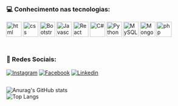 

##

### 💻 Conhecimento nas tecnologias:

<div>
    <img width="40" alt="html" src="https://cdn.jsdelivr.net/gh/devicons/devicon/icons/html5/html5-original.svg" />
    <img width="40" alt="css" src="https://cdn.jsdelivr.net/gh/devicons/devicon/icons/css3/css3-original.svg" />
    <img width="40" alt="Bootstrap" src="https://cdn.jsdelivr.net/gh/devicons/devicon/icons/bootstrap/bootstrap-original.svg" />
    <img width="40" alt="Javascript" src="https://cdn.jsdelivr.net/gh/devicons/devicon/icons/javascript/javascript-original.svg" />
    <img width="40" alt="React" src="https://cdn.jsdelivr.net/gh/devicons/devicon@latest/icons/react/react-original.svg" />
    <img width="40" alt="C#" src="https://cdn.jsdelivr.net/gh/devicons/devicon/icons/csharp/csharp-original.svg" />
    <img width="40" alt="Python" src="https://cdn.jsdelivr.net/gh/devicons/devicon/icons/python/python-original.svg" />
    <img width="40" alt="MySQL" src="https://cdn.jsdelivr.net/gh/devicons/devicon/icons/mysql/mysql-original.svg" />
    <img width="40" alt="MongoDB" src="https://cdn.jsdelivr.net/gh/devicons/devicon@latest/icons/mongodb/mongodb-original.svg" />      
    <img width="40" alt="php" src="https://cdn.jsdelivr.net/gh/devicons/devicon/icons/php/php-original.svg"/>    
</div>          

<br>

##
### 🤵 Redes Sociais:

[![Instagram](https://img.shields.io/badge/Instagram-E4405F?style=for-the-badge&logo=instagram&logoColor=white)](https://www.instagram.com/kaiky.hirai/)
[![Facebook](https://img.shields.io/badge/Facebook-1877F2?style=for-the-badge&logo=facebook&logoColor=white)](https://www.facebook.com/kaikyy.hirai/)
[![Linkedin](https://img.shields.io/badge/LinkedIn-0077B5?style=for-the-badge&logo=linkedin&logoColor=white)](https://www.linkedin.com/in/kaiky-hirai/)

##
![Anurag's GitHub stats](https://github-readme-stats.vercel.app/api?username=Kaiky&show_icons=true&theme=radical)
<br>
![Top Langs](https://github-readme-stats.vercel.app/api/top-langs/?username=anuraghazra&layout=compact&theme=radical)
